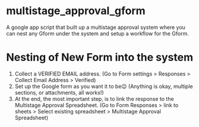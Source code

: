 # multistage_approval_gform
A google app script that built up a multistage approval system where you can nest any Gform under the system and setup a workflow for the Gform. 

# Nesting of New Form into the system

1. Collect a VERIFIED EMAIL address. (Go to Form settings > Responses > Collect Email Address > Verified)
2. Set up the Google form as you want it to be😉 (Anything is okay, multiple sections, or attachments, all works!)
3. At the end, the most important step, is to link the response to the Multistage Approval Spreadsheet. (Go to Form Responses > link to sheets > Select existing spreadsheet > Multistage Approval Spreadsheet)
